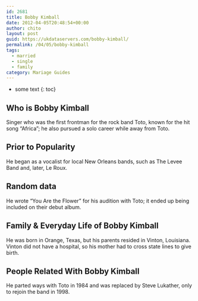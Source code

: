 ```yaml
---
id: 2681
title: Bobby Kimball
date: 2012-04-05T20:48:54+00:00
author: chito
layout: post
guid: https://ukdataservers.com/bobby-kimball/
permalink: /04/05/bobby-kimball  
tags:
  - married
  - single
  - family
category: Mariage Guides
---
```


* some text
{: toc}


## Who is  Bobby Kimball
                  
                  
                  
Singer who was the first frontman for the rock band Toto, known for the hit song &#8220;Africa&#8221;; he also pursued a solo career while away from Toto.
                  
                
                
                
## Prior to Popularity 
                  
                  
                  
He began as a vocalist for local New Orleans bands, such as The Levee Band and, later, Le Roux.
                  
                
                
                
## Random data 
                  
                  
                  
He wrote &#8220;You Are the Flower&#8221; for his audition with Toto; it ended up being included on their debut album.
                  
                
                
                
## Family & Everyday Life of Bobby Kimball
                  
                  
                  
He was born in Orange, Texas, but his parents resided in Vinton, Louisiana. Vinton did not have a hospital, so his mother had to cross state lines to give birth.
                  
                
                
                
## People Related With  Bobby Kimball
                  
                  
                  
He parted ways with Toto in 1984 and was replaced by Steve Lukather, only to rejoin the band in 1998.
                  
                
              
            
          
          
          
    
    
  

